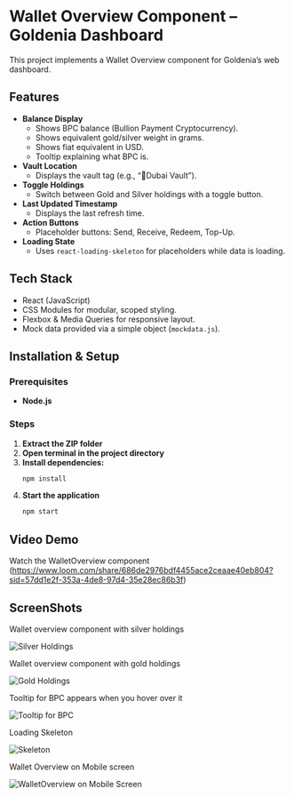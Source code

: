 # Wallet Overview Component – Goldenia Dashboard

This project implements a Wallet Overview component for Goldenia’s web dashboard.  


##  Features

- **Balance Display**
  - Shows BPC balance (Bullion Payment Cryptocurrency).
  - Shows equivalent gold/silver weight in grams.
  - Shows fiat equivalent in USD.
  - Tooltip explaining what BPC is.
- **Vault Location**
  - Displays the vault tag (e.g., “📍Dubai Vault”).
- **Toggle Holdings**
  - Switch between Gold and Silver holdings with a toggle button.
- **Last Updated Timestamp**
  - Displays the last refresh time.
- **Action Buttons**
  - Placeholder buttons: Send, Receive, Redeem, Top-Up.
- **Loading State**
  - Uses `react-loading-skeleton` for placeholders while data is loading.

##  Tech Stack

- React (JavaScript)  
- CSS Modules for modular, scoped styling.  
- Flexbox & Media Queries for responsive layout.  
- Mock data provided via a simple object (`mockdata.js`).

##  Installation & Setup

### Prerequisites
- **Node.js** 

### Steps
1. **Extract the ZIP folder**
2. **Open terminal in the project directory**
3. **Install dependencies:**
   ```bash
   npm install
4. **Start the application**
   ```bash
   npm start

## Video Demo

Watch the WalletOverview component (https://www.loom.com/share/686de2976bdf4455ace2ceaae40eb804?sid=57dd1e2f-353a-4de8-97d4-35e28ec86b3f)


## ScreenShots
Wallet overview component with silver holdings

![Silver Holdings](./img/silver-holdings.png)

Wallet overview component with gold holdings

![Gold Holdings](./img/gold-holdings.png)

Tooltip for BPC appears when you hover over it

![Tooltip for BPC](./img/BPC%20tooltip.png)

Loading Skeleton

![Skeleton](./img/skeleton.png)

Wallet Overview on Mobile screen

![WalletOverview on Mobile Screen](./img/walletoverview%20on%20mobile.jpg)



